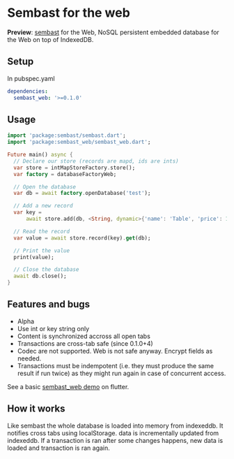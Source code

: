 # Sembast for the web

**Preview**: [sembast](https://pub.dev/packages/sembast) for the Web, NoSQL persistent embedded database for the Web on top of IndexedDB.

## Setup

In pubspec.yaml

```yaml
dependencies:
  sembast_web: '>=0.1.0'
```

## Usage

```dart
import 'package:sembast/sembast.dart';
import 'package:sembast_web/sembast_web.dart';

Future main() async {
  // Declare our store (records are mapd, ids are ints)
  var store = intMapStoreFactory.store();
  var factory = databaseFactoryWeb;

  // Open the database
  var db = await factory.openDatabase('test');

  // Add a new record
  var key =
      await store.add(db, <String, dynamic>{'name': 'Table', 'price': 15});

  // Read the record
  var value = await store.record(key).get(db);

  // Print the value
  print(value);

  // Close the database
  await db.close();
}
```

## Features and bugs

* Alpha
* Use int or key string only
* Content is synchronized accross all open tabs
* Transactions are cross-tab safe (since 0.1.0+4)
* Codec are not supported. Web is not safe anyway. Encrypt fields as needed.
* Transactions must be indempotent (i.e. they must produce the same result if run twice) as they might run again in case of concurrent access.

See a basic [sembast_web demo](https://github.com/alextekartik/flutter_app_example/tree/master/demosembast) on flutter.

## How it works

Like sembast the whole database is loaded into memory from indexeddb. It notifies cross tabs
using localStorage. data is incrementally updated from indexeddb. If a transaction is ran after
some changes happens, new data is loaded and transaction is ran again.
